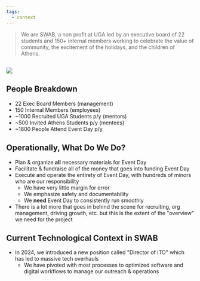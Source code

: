 ```yaml
---
tags:
  - context
---
```

> We are SWAB, a non profit at UGA led by an executive board of 22 students and 150+ internal members working to celebrate the value of community, the excitement of the holidays, and the children of Athens.

![](https://www.youtube.com/watch?v=IdQMBWZ5KuE)
---
## People Breakdown
- 22 Exec Board Members (management)
- 150 Internal Members (employees)
- ~1000 Recruited UGA Students p/y (mentors)
- ~500 Invited Athens Students p/y (mentees)
- ~1800 People Attend Event Day p/y
## Operationally, What Do We Do?
- Plan & organize **all** necessary materials for Event Day
- Facilitate & fundraise all of the money that goes into funding Event Day
- Execute and operate the entirety of Event Day, with hundreds of minors who are our responsibility
	- We have very little margin for error
	- We emphasize safety and documentability
	- We **need** Event Day to consistently run smoothly
- There is a lot more that goes in behind the scene for recruiting, org management, driving growth, etc. but this is the extent of the "overview" we need for the project
## Current Technological Context in SWAB
- In 2024, we introduced a new position called "Director of ITO" which has led to massive tech overhauls
	- We have pivoted with most processes to optimized software and digital workflows to manage our outreach & operations